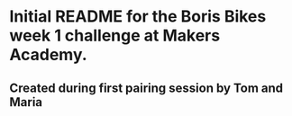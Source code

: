 # Initial README for the Boris Bikes week 1 challenge at Makers Academy.

## Created during first pairing session by Tom and Maria
